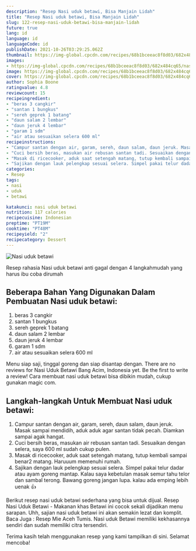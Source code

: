 ```yaml
---
description: "Resep Nasi uduk betawi, Bisa Manjain Lidah"
title: "Resep Nasi uduk betawi, Bisa Manjain Lidah"
slug: 122-resep-nasi-uduk-betawi-bisa-manjain-lidah
future: true
lang: id
language: id
languageCode: id
publishDate: 2021-10-26T03:29:25.062Z 
thumbnail: https://img-global.cpcdn.com/recipes/68b1bceeac8f8d03/682x484cq65/nasi-uduk-betawi-foto-resep-utama.png
images:
- https://img-global.cpcdn.com/recipes/68b1bceeac8f8d03/682x484cq65/nasi-uduk-betawi-foto-resep-utama.png
image: https://img-global.cpcdn.com/recipes/68b1bceeac8f8d03/682x484cq65/nasi-uduk-betawi-foto-resep-utama.png
cover: https://img-global.cpcdn.com/recipes/68b1bceeac8f8d03/682x484cq65/nasi-uduk-betawi-foto-resep-utama.png
author: Sophia Boone
ratingvalue: 4.8
reviewcount: 15
recipeingredient:
- "beras 3 cangkir"
- "santan 1 bungkus"
- "sereh geprek 1 batang"
- "daun salam 2 lembar"
- "daun jeruk 4 lembar"
- "garam 1 sdm"
- "air atau sesuaikan selera 600 ml"
recipeinstructions:
- "Campur santan dengan air, garam, sereh, daun salam, daun jeruk. Masak sampai mendidih, aduk aduk agar santan tidak pecah. Diamkan sampai agak hangat."
- "Cuci bersih beras, masukan air rebusan santan tadi. Sesuaikan dengan selera, saya 600 ml sudah cukup pulen."
- "Masak di ricecooker, aduk saat setengah matang, tutup kembali sampai benar2 matang. Haruuum memenuhi rumah."
- "Sajikan dengan lauk pelengkap sesuai selera. Simpel pakai telur dadar atau ayam goreng mantap. Kalau saya kebetulan masak semur tahu telor dan sambal terong. Bawang goreng jangan lupa. kalau ada emping lebih uenak 👍"
categories:
- Resep
tags:
- nasi
- uduk
- betawi

katakunci: nasi uduk betawi 
nutrition: 117 calories
recipecuisine: Indonesian
preptime: "PT19M"
cooktime: "PT48M"
recipeyield: "2"
recipecategory: Dessert
---
```



![Nasi uduk betawi](https://img-global.cpcdn.com/recipes/68b1bceeac8f8d03/682x484cq65/nasi-uduk-betawi-foto-resep-utama.png)

Resep rahasia Nasi uduk betawi  anti gagal dengan 4 langkahmudah yang harus ibu coba dirumah

<!--inarticleads1-->

## Beberapa Bahan Yang Digunakan Dalam Pembuatan Nasi uduk betawi:

1. beras 3 cangkir
1. santan 1 bungkus
1. sereh geprek 1 batang
1. daun salam 2 lembar
1. daun jeruk 4 lembar
1. garam 1 sdm
1. air atau sesuaikan selera 600 ml

Menu siap saji, tinggal goreng dan siap disantap dengan. There are no reviews for Nasi Uduk Betawi Bang Acim, Indonesia yet. Be the first to write a review! Cara membuat nasi uduk betawi bisa dibikin mudah, cukup gunakan magic com. 

<!--inarticleads2-->

## Langkah-langkah Untuk Membuat Nasi uduk betawi:

1. Campur santan dengan air, garam, sereh, daun salam, daun jeruk. Masak sampai mendidih, aduk aduk agar santan tidak pecah. Diamkan sampai agak hangat.
1. Cuci bersih beras, masukan air rebusan santan tadi. Sesuaikan dengan selera, saya 600 ml sudah cukup pulen.
1. Masak di ricecooker, aduk saat setengah matang, tutup kembali sampai benar2 matang. Haruuum memenuhi rumah.
1. Sajikan dengan lauk pelengkap sesuai selera. Simpel pakai telur dadar atau ayam goreng mantap. Kalau saya kebetulan masak semur tahu telor dan sambal terong. Bawang goreng jangan lupa. kalau ada emping lebih uenak 👍


Berikut resep nasi uduk betawi sederhana yang bisa untuk dijual. Resep Nasi Uduk Betawi - Makanan khas Betawi ini cocok sekali dijadikan menu sarapan. Uhh, sajian nasi uduk betawi ini akan semakin lezat dan komplit. Baca Juga : Resep Mie Aceh Tumis. Nasi uduk Betawi memiliki kekhasannya sendiri dan sudah memiliki citra tersendiri. 

Terima kasih telah menggunakan resep yang kami tampilkan di sini. Selamat mencoba!
